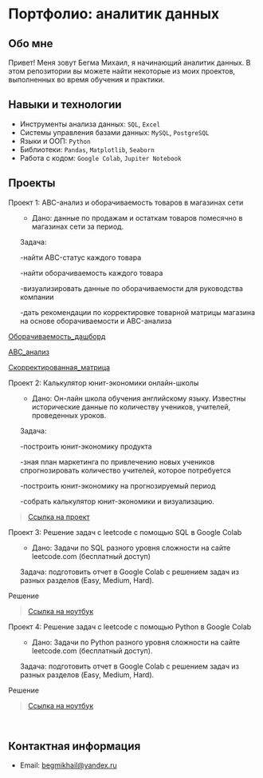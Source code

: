 # Портфолио: аналитик данных

## Обо мне 

Привет! Меня зовут Бегма Михаил, я начинающий аналитик данных. 
В этом репозитории вы можете найти некоторые из моих проектов, выполненных во время обучения и практики.
<br>

## Навыки и технологии
- Инструменты анализа данных: ``SQL``, ``Excel`` 
- Системы управления базами данных: ``MySQL``, ``PostgreSQL``
- Языки и ООП: ``Python``
- Библиотеки: ``Pandas``, ``Matplotlib``, ``Seaborn``
- Работа с кодом: ``Google Colab``, ``Jupiter Notebook``




## Проекты
<p> Проект 1: ABC-анализ и оборачиваемость товаров в магазинах сети</p>

<ol>
  
   - Дано: данные по продажам и остаткам товаров помесячно в магазинах сети за период.  
<p>Задача:<p>
<p>-найти ABC-статус каждого товара<p>
<p>-найти оборачиваемость каждого товара<p>
<p>-визуализировать данные по оборачиваемости для руководства компании<p>
<p>-дать рекомендации по корректировке товарной матрицы магазина на основе оборачиваемости и ABC-анализа<p>


  

</ol>


<a href="https://docs.google.com/spreadsheets/d/1XmBDtx9Npa_aomNdCQuaYQ0NOBsb6BL9/edit?usp=sharing&ouid=118004717770675251075&rtpof=true&sd=true">Оборачиваемость_дашборд</a>

</ol>

<a href="https://docs.google.com/spreadsheets/d/1rZvSUTIC0UlM5n85mWeZraLr4LeAnI6r/edit?usp=sharing&ouid=118004717770675251075&rtpof=true&sd=true">ABC_анализ</a>

</ol>

<a href="https://docs.google.com/spreadsheets/d/1qd-tvRr5w1CXxdohZMVqNh3KkAf-_OGy/edit?usp=sharing&ouid=118004717770675251075&rtpof=true&sd=true">Скорректированная_матрица</a>  


<p> Проект 2: Калькулятор юнит-экономики онлайн-школы</p>

<ol>
  
   - Дано: Он-лайн школа обучения английскому языку. Известны исторические данные по количеству учеников, учителей, проведенных уроков.  
<p>Задача:<p>
<p>-построить юнит-экономику продукта<p>
<p>-зная план маркетинга по привлечению новых учеников спрогнозировать количество учителей, которое потребуется<p>
<p>-построить юнит-экономику на прогнозируемый период<p>
<p>-собрать калькулятор юнит-экономики и визуализацию.<p>

  

</ol>



> <a href="https://docs.google.com/spreadsheets/d/1miHOj_iiYhlmH03-7iim4G1ecHAbomy9NEnHpITGezA/edit#gid=0">Ссылка на проект</a>
  




  
<p> Проект 3: Решение задач с leetcode с помощью SQL в Google Colab </p>

<ol>
  
  
- Дано: Задачи по SQL разного уровня сложности на сайте leetcode.com (бесплатный доступ)
<p>Задача: подготовить отчет в Google Colab с решением задач из разных разделов (Easy, Medium, Hard).<p>

</ol>

<p>Решение<p>
  


  > <a href="https://colab.research.google.com/drive/1HXCxFP7shelC7xCM9J895uhlB3CcVWd6?usp=sharing">Ссылка на ноутбук</a>

  

<p> Проект 4: Решение задач с leetcode с помощью Python в Google Colab</p>

<ol>
  
  
- Дано: Задачи по Python разного уровня сложности на сайте leetcode.com (бесплатный доступ).
<p>Задача: подготовить отчет в Google Colab с решением задач из разных разделов (Easy, Medium, Hard).<p>

</ol>

<p>Решение<p>
  


  > <a href="https://colab.research.google.com/drive/1H4cqpciFXdOxd_ZplIERktsth4GzAf1d?usp=sharing">Ссылка на ноутбук</a>

  


  


  



<br> 


## Контактная информация
- Email: begmikhail@yandex.ru
